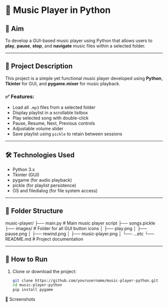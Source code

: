 # 🎵 Music Player in Python

## 📌 Aim

To develop a GUI-based music player using Python that allows users to **play**, **pause**, **stop**, and **navigate** music files within a selected folder.

---

## 📄 Project Description

This project is a simple yet functional music player developed using **Python**, **Tkinter** for GUI, and **pygame.mixer** for music playback.

### ✅ Features:
- Load all `.mp3` files from a selected folder
- Display playlist in a scrollable listbox
- Play selected song with double-click
- Pause, Resume, Next, Previous controls
- Adjustable volume slider
- Save playlist using `pickle` to retain between sessions

---

## 🛠 Technologies Used

- Python 3.x
- Tkinter (GUI)
- pygame (for audio playback)
- pickle (for playlist persistence)
- OS and filedialog (for file system access)

---

## 📁 Folder Structure

music-player/
├── main.py               # Main music player script
├── songs.pickle         
├── images/               # Folder for all GUI button icons
│   ├── play.png
│   ├── pause.png
│   ├── rewind.png
│   ├── music-player.png
│   └── …etc
└── README.md             # Project documentation

---

## 🚀 How to Run

1. Clone or download the project:
   ```bash
   git clone https://github.com/yourusername/music-player-python.git
   cd music-player-python
   pip install pygame

📸 Screenshots

